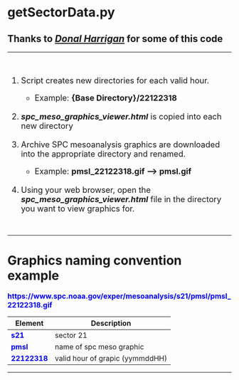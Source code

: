 <h1>getSectorData.py</h1> 
<h2>Thanks to <i><a href="https://github.com/weatherman0516/" target="_blank">Donal Harrigan</a></i> for some of this code </h2>  
<hr>
<span style="font-size:18px;">
<br>
<ol>
    <li>Script creates new directories for each valid hour.</li>
        <ul>
            <li>Example: <b>{Base Directory}/22122318</b></li>
        </ul>
    <br>
    <li><b><i>spc_meso_graphics_viewer.html</i></b> is copied into each new directory</li>
    <br>
    <li>Archive SPC mesoanalysis graphics are downloaded into the appropriate directory and renamed.</li>
        <ul>
            <li>Example: <b>pmsl_22122318.gif --> pmsl.gif</b></li>
        </ul>
    <br>
    <li>Using your web browser, open the <b><i>spc_meso_graphics_viewer.html</i></b> file in the directory you want to view graphics for.</li>
</ol>
</span>
<br>
<hr>
<h1>Graphics naming convention example</h1>
<p style="color:blue;font-size:16px;"><b></i>https://www.spc.noaa.gov/exper/mesoanalysis/s21/pmsl/pmsl_22122318.gif</b></i></p>

| **Element** | Description |
| ----------- | ----------- |
| <span style="color:blue;font-size:16px">**s21**</span> | sector 21 |
| <span style="color:blue;font-size:16px">**pmsl**</span> | name of spc meso graphic |
| <span style="color:blue;font-size:16px">**22122318**</span> | valid hour of grapic (yymmddHH) |  
------------------------------------------------------   
